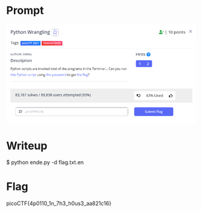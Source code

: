 <h1>
  Prompt
</h1>

![alt text](prompt.png)

<h1>
  Writeup
</h1>

$ python ende.py -d flag.txt.en

<h1>
  Flag
</h1>

picoCTF{4p0110_1n_7h3_h0us3_aa821c16}
